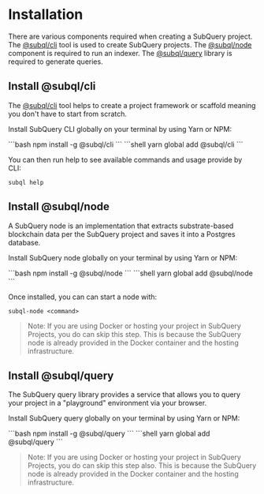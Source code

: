 # Installation

There are various components required when creating a SubQuery project. The [@subql/cli](https://github.com/subquery/subql/tree/docs-new-section/packages/cli) tool is used to create SubQuery projects. The [@subql/node](https://github.com/subquery/subql/tree/docs-new-section/packages/node) component is required to run an indexer. The [@subql/query](https://github.com/subquery/subql/tree/docs-new-section/packages/query) library is required to generate queries.

## Install @subql/cli

The [@subql/cli](https://github.com/subquery/subql/tree/docs-new-section/packages/cli) tool helps to create a project framework or scaffold meaning you don't have to start from scratch.  

Install SubQuery CLI globally on your terminal by using Yarn or NPM:

<CodeGroup>
  <CodeGroupItem title="NPM">
  ```bash
  npm install -g @subql/cli
  ```
  </CodeGroupItem>

  <CodeGroupItem title="YARN" active>
  ```shell
  yarn global add @subql/cli
  ```
  </CodeGroupItem>
</CodeGroup>

You can then run help to see available commands and usage provide by CLI:

```shell
subql help
```
## Install @subql/node

A SubQuery node is an implementation that extracts substrate-based blockchain data per the SubQuery project and saves it into a Postgres database.

Install SubQuery node globally on your terminal by using Yarn or NPM:

<CodeGroup>
  <CodeGroupItem title="NPM">
  ```bash
  npm install -g @subql/node
  ```
  </CodeGroupItem>

  <CodeGroupItem title="YARN" active>
  ```shell
  yarn global add @subql/node
  ```
  </CodeGroupItem>
</CodeGroup>

Once installed, you can can start a node with:

```shell
subql-node <command>
```
> Note: If you are using Docker or hosting your project in SubQuery Projects, you do can skip this step. This is because the SubQuery node is already provided in the Docker container and the hosting infrastructure. 

## Install @subql/query

The SubQuery query library provides a service that allows you to query your project in a "playground" environment via your browser. 

Install SubQuery query globally on your terminal by using Yarn or NPM:

<CodeGroup>
  <CodeGroupItem title="NPM">
  ```bash
  npm install -g @subql/query
  ```
  </CodeGroupItem>

  <CodeGroupItem title="YARN" active>
  ```shell
  yarn global add @subql/query
  ```
  </CodeGroupItem>
</CodeGroup>

> Note: If you are using Docker or hosting your project in SubQuery Projects, you do can skip this step also. This is because the SubQuery node is already provided in the Docker container and the hosting infrastructure. 